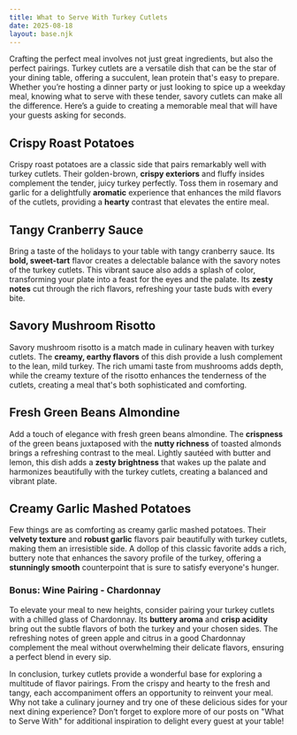 ```yaml
---
title: What to Serve With Turkey Cutlets
date: 2025-08-18
layout: base.njk
---
```


Crafting the perfect meal involves not just great ingredients, but also the perfect pairings. Turkey cutlets are a versatile dish that can be the star of your dining table, offering a succulent, lean protein that's easy to prepare. Whether you’re hosting a dinner party or just looking to spice up a weekday meal, knowing what to serve with these tender, savory cutlets can make all the difference. Here’s a guide to creating a memorable meal that will have your guests asking for seconds.

## **Crispy Roast Potatoes**
Crispy roast potatoes are a classic side that pairs remarkably well with turkey cutlets. Their golden-brown, **crispy exteriors** and fluffy insides complement the tender, juicy turkey perfectly. Toss them in rosemary and garlic for a delightfully **aromatic** experience that enhances the mild flavors of the cutlets, providing a **hearty** contrast that elevates the entire meal.

## **Tangy Cranberry Sauce**
Bring a taste of the holidays to your table with tangy cranberry sauce. Its **bold, sweet-tart** flavor creates a delectable balance with the savory notes of the turkey cutlets. This vibrant sauce also adds a splash of color, transforming your plate into a feast for the eyes and the palate. Its **zesty notes** cut through the rich flavors, refreshing your taste buds with every bite.

## **Savory Mushroom Risotto**
Savory mushroom risotto is a match made in culinary heaven with turkey cutlets. The **creamy, earthy flavors** of this dish provide a lush complement to the lean, mild turkey. The rich umami taste from mushrooms adds depth, while the creamy texture of the risotto enhances the tenderness of the cutlets, creating a meal that's both sophisticated and comforting.

## **Fresh Green Beans Almondine**
Add a touch of elegance with fresh green beans almondine. The **crispness** of the green beans juxtaposed with the **nutty richness** of toasted almonds brings a refreshing contrast to the meal. Lightly sautéed with butter and lemon, this dish adds a **zesty brightness** that wakes up the palate and harmonizes beautifully with the turkey cutlets, creating a balanced and vibrant plate.

## **Creamy Garlic Mashed Potatoes**
Few things are as comforting as creamy garlic mashed potatoes. Their **velvety texture** and **robust garlic** flavors pair beautifully with turkey cutlets, making them an irresistible side. A dollop of this classic favorite adds a rich, buttery note that enhances the savory profile of the turkey, offering a **stunningly smooth** counterpoint that is sure to satisfy everyone's hunger.

### **Bonus: Wine Pairing - Chardonnay**
To elevate your meal to new heights, consider pairing your turkey cutlets with a chilled glass of Chardonnay. Its **buttery aroma** and **crisp acidity** bring out the subtle flavors of both the turkey and your chosen sides. The refreshing notes of green apple and citrus in a good Chardonnay complement the meal without overwhelming their delicate flavors, ensuring a perfect blend in every sip.

In conclusion, turkey cutlets provide a wonderful base for exploring a multitude of flavor pairings. From the crispy and hearty to the fresh and tangy, each accompaniment offers an opportunity to reinvent your meal. Why not take a culinary journey and try one of these delicious sides for your next dining experience? Don’t forget to explore more of our posts on "What to Serve With" for additional inspiration to delight every guest at your table!